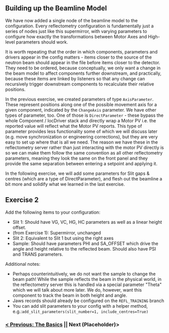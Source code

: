 ## Building up the Beamline Model

We have now added a single node of the beamline model to the configuration. Every reflectometry configuration is fundamentally just a series of nodes just like this supermirror, with varying parameters to configure how exactly the transformations between Motor Axes and High-level parameters should work. 

It is worth repeating that the order in which components, parameters and drivers appear in the config matters - items closer to the source of the neutron beam should appear in the file before items closer to the detector. They need to be ordered, because conceptually, we only want a change in the beam model to affect components further downstream, and practically, because these items are linked by listeners so that any change can recursively trigger downstream components to recalculate their relative positions.

In the previous exercise, we created parameters of type `AxisParameter`. These represent positions along one of the possible movement axis for a given component, indicated by the `ChangeAxis` parameter. We have other types of parameter, too. One of those is `DirectParameter` - these bypass the whole Component / IocDriver stack and directly wrap a Motor PV i.e. the reported value will reflect what the Motor PV reports. This type of parameter provides less functionality some of which we will discuss later (e.g. move synchronization or engineering corrections), but they are very easy to set up where that is all we need. The reason we have these in the reflectometry server rather than just interacting with the motor PV directly is so we can make them follow the same convention as all other reflectometry parameters, meaning they look the same on the front panel and they provide the same separation between entering a setpoint and applying it.


In the following exercise, we will add some parameters for Slit gaps & centres (which are a type of DirectParameter), and flesh out the beamline a bit more and solidify what we learned in the last exercise.

## Exercise 2

Add the following items to your configuration:
- Slit 1: Should have VG, VC, HG, HC parameters as well as a linear height offset.
- (from Exercise 1): Supermirror, unchanged
- Slit 2: Equivalent to Slit 1 but using the right axes
- Sample: Should have parameters PHI and SA_OFFSET which drive the angle and height relative to the reflected beam. Should also have PSI and TRANS parameters.

Additional notes:
- Perhaps counterintuitively, we do not want the sample to change the beam path! While the sample reflects the beam in the physical world, in the reflectometry server this is handled via a special parameter "Theta" which we will talk about more later. We do, however, want this component to track the beam in both height and angle.
- Jaws records should already be configured on the `REFL_TRAINING` branch
- You can add slit parameters to your config with a helper method, e.g.:`add_slit_parameters(slit_number=1, include_centres=True)`

### [< Previous: The Basics](https://github.com/ISISComputingGroup/ibex_developers_manual/wiki/Reflectometry-Config-Training-%E2%80%90-Exercise-1) || Next (Placeholder)>
